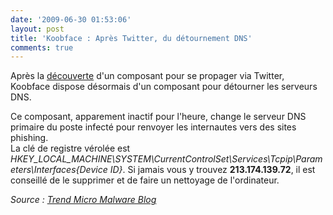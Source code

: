 ```yaml
---
date: '2009-06-30 01:53:06'
layout: post
title: 'Koobface : Après Twitter, du détournement DNS'
comments: true
---
```


Après la [découverte](/2009/06/26/koobface-se-met-a-twitter/) d'un composant pour se propager via Twitter, Koobface dispose désormais d'un composant pour détourner les serveurs DNS.

Ce composant, apparement inactif pour l'heure, change le serveur DNS primaire du poste infecté pour renvoyer les internautes vers des sites phishing.  
La clé de registre vérolée est *HKEY_LOCAL_MACHINE\SYSTEM\CurrentControlSet\Services\Tcpip\Parameters\Interfaces\{Device ID}*. Si jamais vous y trouvez **213.174.139.72**, il est conseillé de le supprimer et de faire un nettoyage de l'ordinateur.

_Source : [Trend Micro Malware Blog](http://blog.trendmicro.com/new-koobface-component-a-dns-changer/)_
